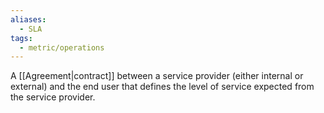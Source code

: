 ```yaml
---
aliases:
  - SLA
tags:
  - metric/operations
---
```

A [[Agreement|contract]] between a service provider (either internal or external) and the end user that defines the level of service expected from the service provider.